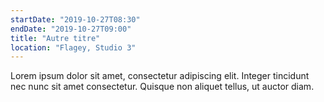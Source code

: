 ```yaml
---
startDate: "2019-10-27T08:30"
endDate: "2019-10-27T09:00"
title: "Autre titre"
location: "Flagey, Studio 3"
---
```

Lorem ipsum dolor sit amet, consectetur adipiscing elit. Integer tincidunt nec nunc sit amet consectetur. Quisque non aliquet tellus, ut auctor diam.
